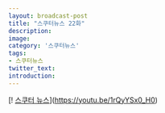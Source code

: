 ```yaml
---
layout: broadcast-post
title: "스쿠터뉴스 22화"
description:
image:
category: '스쿠터뉴스'
tags:
- 스쿠터뉴스
twitter_text:
introduction:
---
```


[! [스쿠터 뉴스](https://youtu.be/1rQyYSx0_H0/0.jpg)](https://youtu.be/1rQyYSx0_H0)
